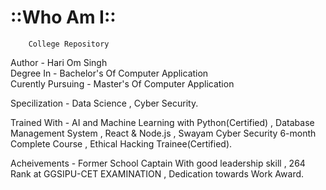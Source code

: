 # ::Who Am I::
        College Repository
Author            - Hari Om Singh
<br>
Degree In         - Bachelor's Of Computer Application
<br>
Curently Pursuing - Master's Of Computer Application
<br>

Specilization     - Data Science , 
                    Cyber Security.
<br>

Trained With      - AI and Machine Learning with Python(Certified) , 
                    Database Management System , 
                    React & Node.js , 
                    Swayam Cyber Security 6-month Complete Course , 
                    Ethical Hacking Trainee(Certified).
<br>

Acheivements      - Former School Captain With good leadership skill , 
                    264 Rank at GGSIPU-CET EXAMINATION , 
                    Dedication towards Work Award.

                     
                      
